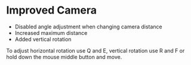 # Improved Camera

- Disabled angle adjustment when changing camera distance
- Increased maximum distance
- Added vertical rotation

To adjust horizontal rotation use Q and E, vertical rotation use R and F or hold down the mouse middle button and move.
